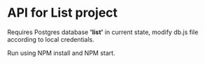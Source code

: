# API for List project

Requires Postgres database **'list'** in current state, modify db.js file according to local credentials.

Run using NPM install and NPM start.

